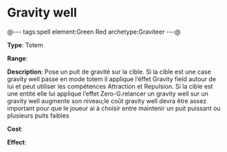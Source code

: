 # Gravity well

@---
tags:spell
element:Green Red
archetype:Graviteer
---@

**Type**:
Totem

**Range**:

**Description**:
Pose un puit de gravité sur la cible. Si la cible est une case gravity well passe en mode totem il applique l’éffet Gravity field autour de lui et peut utiliser les compétences Attraction et Repulsion. Si la cible est une entité elle lui applique l’effet Zero-G.relancer un gravity well sur un gravity well augmente son niveau;le coût gravity well devra être assez important pour que le joueur ai à choisir entre maintenir un puit puissant ou plusieurs puits faibles

**Cost**:

**Effect**:
